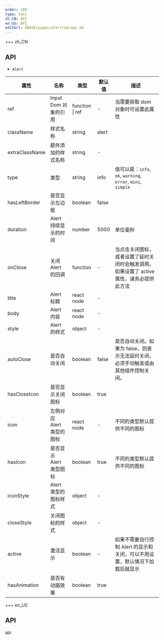 ```yaml
---
order: 100
type: text
zh_CN: API
en_US: API
editUrl: $BASE/pages/alert/md/api.md
---
```


+++ zh_CN

## API

- <Code>Alert</Code>

| 属性           | 名称                      | 类型            | 默认值 | 描述                                                                                                                           |
| -------------- | ------------------------- | --------------- | ------ | ------------------------------------------------------------------------------------------------------------------------------ |
| ref            | Input Dom 对象的引用      | function \| ref | -      | 当需要获取 dom 对象时可设置此属性                                                                                              |
| className      | 样式名称                  | string          | alert  |                                                                                                                                |
| extraClassName | 额外添加的样式名称        | string          | -      |                                                                                                                                |
| type           | 类型                      | string          | info   | 值可以是：<Code>info</Code>, <Code>ok</Code>, <Code>warning</Code>, <Code>error</Code>, <Code>mini</Code>, <Code>simple</Code> |
| hasLeftBorder  | 是否显示左边框            | boolean         | false  |                                                                                                                                |
| duration       | Alert 持续显示的时间      | number          | 5000   | 单位毫秒                                                                                                                       |
| onClose        | 关闭 Alert 的回调         | function        | -      | 当点击关闭图标，或者设置了延时关闭时会触发调用。如果设置了 active 属性，请务必提供此方法                                       |
| title          | Alert 标题                | react node      | -      |                                                                                                                                |
| body           | Alert 内容                | react node      | -      |                                                                                                                                |
| style          | Alert 的样式              | object          | -      |                                                                                                                                |
| autoClose      | 是否自动关闭              | boolean         | false  | 是否自动关闭。如果为 false，则表示无法延时关闭，必须手动触发或由其他组件控制关闭。                                             |
| hasCloseIcon   | 是否显示关闭图标          | boolean         | true   |                                                                                                                                |
| icon           | 左侧对应 Alert 类型的图标 | react node      | -      | 不同的类型默认提供不同的图标                                                                                                   |
| hasIcon        | 是否显示 Alert 类型图标   | boolean         | true   | 不同的类型默认提供不同的图标                                                                                                   |
| iconStyle      | Alert 类型的图标样式      | object          | -      |                                                                                                                                |
| closeStyle     | 关闭图标的样式            | object          | -      |                                                                                                                                |
| active         | 激活显示                  | boolean         | -      | 如果不需要自行控制 Alert 的显示和关闭，可以不用设置，默认情况下加载后就显示                                                    |
| hasAnimation   | 是否有动画效果            | boolean         | true   |                                                                                                                                |

+++ en_US

## API

api
